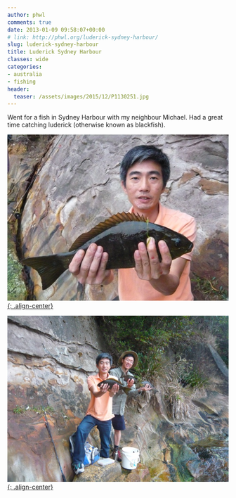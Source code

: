 ```yaml
---
author: phwl
comments: true
date: 2013-01-09 09:58:07+00:00
# link: http://phwl.org/luderick-sydney-harbour/
slug: luderick-sydney-harbour
title: Luderick Sydney Harbour
classes: wide
categories:
- australia
- fishing
header:
  teaser: /assets/images/2015/12/P1130251.jpg
---
```


Went for a fish in Sydney Harbour with my neighbour Michael. Had a great time catching luderick (otherwise known as blackfish).

[![](/assets/images/2015/12/P1130251.jpg){: .align-center}](/assets/images/2015/12/P1130251.jpg)

<!-- more -->

[![](/assets/images/2015/12/P1130254.jpg){: .align-center}](/assets/images/2015/12/P1130254.jpg)
